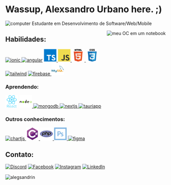# Wassup, Alexsandro Urbano here. ;)
<img src="https://cdn-icons-png.flaticon.com/512/5741/5741483.png" alt="computer" width="25" height="25"/> Estudante em Desenvolvimento de Software/Web/Mobile

<a href="https://alegsandrin-portfolio.vercel.app/"><img src="https://i.ibb.co/Hd1pGQC/red-notebook-port.png" align="right" weidth="350px" height="350px" alt="meu OC em um notebook"></a>

## Habilidades:
<p align="left">
<a href="https://ionicframework.com" target="_blank" rel="noreferrer"> <img src="https://upload.wikimedia.org/wikipedia/commons/d/d1/Ionic_Logo.svg" alt="ionic" width="40" height="40"/> </a> 
<a href="https://angular.io" target="_blank" rel="noreferrer"> <img src="https://angular.io/assets/images/logos/angular/angular.svg" alt="angular" width="40" height="40"/></a>
<a href="https://www.typescriptlang.org/" target="_blank" rel="noreferrer"> <img src="https://raw.githubusercontent.com/devicons/devicon/master/icons/typescript/typescript-original.svg" alt="typescript" width="40" height="40"/> </a> 
<a href="https://developer.mozilla.org/en-US/docs/Web/JavaScript" target="_blank" rel="noreferrer"> <img src="https://raw.githubusercontent.com/devicons/devicon/master/icons/javascript/javascript-original.svg" alt="javascript" width="40" height="40"/> </a> 
<a href="https://www.w3.org/html/" target="_blank" rel="noreferrer"> <img src="https://raw.githubusercontent.com/devicons/devicon/master/icons/html5/html5-original-wordmark.svg" alt="html5" width="40" height="40"/> </a> 
<a href="https://www.w3schools.com/css/" target="_blank" rel="noreferrer"> <img src="https://raw.githubusercontent.com/devicons/devicon/master/icons/css3/css3-original-wordmark.svg" alt="css3" width="40" height="40"/> </a>
<a href="https://tailwindcss.com/" target="_blank" rel="noreferrer"> <img src="https://www.vectorlogo.zone/logos/tailwindcss/tailwindcss-icon.svg" alt="tailwind" width="40" height="40"/></a>
<a href="https://firebase.google.com/" target="_blank" rel="noreferrer"> <img src="https://www.vectorlogo.zone/logos/firebase/firebase-icon.svg" alt="firebase" width="40" height="40"/> </a>
<a href="https://www.mysql.com/" target="_blank" rel="noreferrer"> <img src="https://raw.githubusercontent.com/devicons/devicon/master/icons/mysql/mysql-original-wordmark.svg" alt="mysql" width="40" height="40"/> </a>
</p>

### Aprendendo:
<p align="left"> 
<a href="https://reactjs.org/" target="_blank" rel="noreferrer"> <img src="https://raw.githubusercontent.com/devicons/devicon/master/icons/react/react-original-wordmark.svg" alt="react" width="40" height="40"/></a> 
<a href="https://nodejs.org" target="_blank" rel="noreferrer"> <img src="https://raw.githubusercontent.com/devicons/devicon/master/icons/nodejs/nodejs-original-wordmark.svg" alt="nodejs" width="40" height="40"/> </a> 
<a href="https://www.mongodb.com/" target="_blank" rel="noreferrer"> <img src="https://i.ytimg.com/an/K_m2976Yvbx-TyDLw7n1WA/featured_channel.jpg?v=6176c4d2" alt="mongodb" width="40" height="40"/> </a> 
<a href="https://nextjs.org/" target="_blank" rel="noreferrer"> <img src="https://d2nir1j4sou8ez.cloudfront.net/wp-content/uploads/2021/12/nextjs-boilerplate-logo.png" alt="nextjs" width="40" height="40"/> </a> 
<a href="https://tauri.app/" target="_blank" rel="noreferrer"> <img src="https://cdn.worldvectorlogo.com/logos/tauri-1.svg" alt="tauriapp" width="40" height="40"/> </a> 
</p>

### Outros conhecimentos:
<p align="left"> 
<a href="https://www.chartjs.org" target="_blank" rel="noreferrer"> <img src="https://www.chartjs.org/media/logo-title.svg" alt="chartjs" width="40" height="40"/> </a> 
<a href="https://www.w3schools.com/cs/" target="_blank" rel="noreferrer"> <img src="https://raw.githubusercontent.com/devicons/devicon/master/icons/csharp/csharp-original.svg" alt="csharp" width="40" height="40"/> </a>
<a href="https://www.php.net" target="_blank" rel="noreferrer"> <img src="https://raw.githubusercontent.com/devicons/devicon/master/icons/php/php-original.svg" alt="php" width="40" height="40"/> </a>
<a href="https://www.photoshop.com/en" target="_blank" rel="noreferrer"> <img src="https://raw.githubusercontent.com/devicons/devicon/master/icons/photoshop/photoshop-line.svg" alt="photoshop" width="40" height="40"/> </a>
<a href="https://www.figma.com/" target="_blank" rel="noreferrer"> <img src="https://www.vectorlogo.zone/logos/figma/figma-icon.svg" alt="figma" width="40" height="40"/> </a> 
</p>

## Contato:
[![Discord](https://img.shields.io/badge/Discord-%237289DA.svg?logo=discord&logoColor=white)](https://discord.gg/RedSpyBR#9490) [![Facebook](https://img.shields.io/badge/Facebook-%231877F2.svg?logo=Facebook&logoColor=white)](https://facebook.com/alexsandro.urbano.1) [![Instagram](https://img.shields.io/badge/Instagram-%23E4405F.svg?logo=Instagram&logoColor=white)](https://instagram.com/alexsandro.urbano9) [![LinkedIn](https://img.shields.io/badge/LinkedIn-%230077B5.svg?logo=linkedin&logoColor=white)](https://linkedin.com/in/alexsandro-urbano-666292237) 

<img src="https://github-readme-stats.vercel.app/api/top-langs?username=alegsandrin&show_icons=true&locale=en&layout=compact&theme=github_dark" align="center" alt="alegsandrin" />
